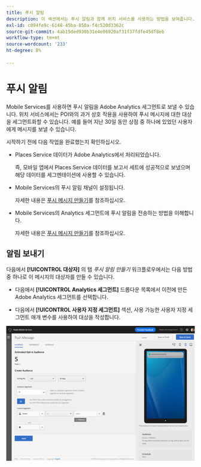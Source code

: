```yaml
---
title: 푸시 알림
description: 이 섹션에서는 푸시 알림과 함께 위치 서비스를 사용하는 방법을 보여줍니다.
exl-id: c094fe9c-6148-45ba-850a-f4c520d3362c
source-git-commit: 4ab15ded930b31e4e06920af31f37fdfe45df8eb
workflow-type: tm+mt
source-wordcount: '233'
ht-degree: 8%

---
```


# 푸시 알림

Mobile Services를 사용하면 푸시 알림을 Adobe Analytics 세그먼트로 보낼 수 있습니다. 위치 서비스에서는 POI와의 과거 상호 작용을 사용하여 푸시 메시지에 대한 대상을 세그먼트화할 수 있습니다. 예를 들어 지난 30일 동안 상점 중 하나에 있었던 사용자에게 메시지를 보낼 수 있습니다.

시작하기 전에 다음 작업을 완료했는지 확인하십시오.

* Places Service 데이터가 Adobe Analytics에서 처리되었습니다.

   즉, 모바일 앱에서 Places Service 데이터를 보고서 세트에 성공적으로 보냈으며 해당 데이터를 세그멘테이션에 사용할 수 있습니다.

* Mobile Services의 푸시 알림 채널이 설정됩니다.

   자세한 내용은 [푸시 메시지 만들기](https://docs.adobe.com/content/help/en/mobile-services/using/manage-app-settings-ug/configuring-app/prerequisites-push-messaging.html)를 참조하십시오.

* Mobile Services의 Analytics 세그먼트에 푸시 알림을 전송하는 방법을 이해합니다.

   자세한 내용은 [푸시 메시지 만들기](https://docs.adobe.com/content/help/en/mobile-services/using/messaging-ug/push-messages/t-create-push-message.html)를 참조하십시오.

## 알림 보내기

다음에서 **[!UICONTROL 대상자]** 의 탭 *푸시 알림 만들기* 워크플로우에서는 다음 방법 중 하나로 이 메시지의 대상자를 만들 수 있습니다.

* 다음에서 **[!UICONTROL Analytics 세그먼트]** 드롭다운 목록에서 이전에 만든 Adobe Analytics 세그먼트를 선택합니다.

* 다음에서 **[!UICONTROL 사용자 지정 세그먼트]** 섹션, 사용 가능한 사용자 지정 세그먼트 매개 변수를 사용하여 대상을 작성합니다.

![푸시 메시지 설정](/help/assets/push-set-up.png)
